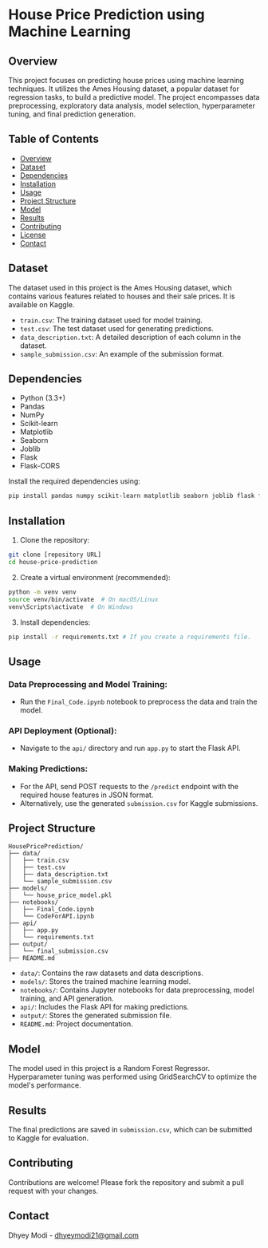 # House Price Prediction using Machine Learning

## Overview

This project focuses on predicting house prices using machine learning techniques. It utilizes the Ames Housing dataset, a popular dataset for regression tasks, to build a predictive model. The project encompasses data preprocessing, exploratory data analysis, model selection, hyperparameter tuning, and final prediction generation.

## Table of Contents

- [Overview](#overview)
- [Dataset](#dataset)
- [Dependencies](#dependencies)
- [Installation](#installation)
- [Usage](#usage)
- [Project Structure](#project-structure)
- [Model](#model)
- [Results](#results)
- [Contributing](#contributing)
- [License](#license)
- [Contact](#contact)

## Dataset

The dataset used in this project is the Ames Housing dataset, which contains various features related to houses and their sale prices. It is available on Kaggle.

- `train.csv`: The training dataset used for model training.
- `test.csv`: The test dataset used for generating predictions.
- `data_description.txt`: A detailed description of each column in the dataset.
- `sample_submission.csv`: An example of the submission format.

## Dependencies

- Python (3.3+)
- Pandas
- NumPy
- Scikit-learn
- Matplotlib
- Seaborn
- Joblib
- Flask
- Flask-CORS

Install the required dependencies using:

```bash
pip install pandas numpy scikit-learn matplotlib seaborn joblib flask flask-cors
```

## Installation

1. Clone the repository:

```bash
git clone [repository URL]
cd house-price-prediction
```

2. Create a virtual environment (recommended):

```bash
python -m venv venv
source venv/bin/activate  # On macOS/Linux
venv\Scripts\activate  # On Windows
```

3. Install dependencies:

```bash
pip install -r requirements.txt # If you create a requirements file.
```

## Usage

### Data Preprocessing and Model Training:

- Run the `Final_Code.ipynb` notebook to preprocess the data and train the model.

### API Deployment (Optional):

- Navigate to the `api/` directory and run `app.py` to start the Flask API.

### Making Predictions:

- For the API, send POST requests to the `/predict` endpoint with the required house features in JSON format.
- Alternatively, use the generated `submission.csv` for Kaggle submissions.

## Project Structure

```
HousePricePrediction/
├── data/
│   ├── train.csv
│   ├── test.csv
│   ├── data_description.txt
│   └── sample_submission.csv
├── models/
│   └── house_price_model.pkl
├── notebooks/
│   ├── Final_Code.ipynb
│   └── CodeForAPI.ipynb
├── api/
│   ├── app.py
│   └── requirements.txt
├── output/
│   └── final_submission.csv
├── README.md
```

- `data/`: Contains the raw datasets and data descriptions.
- `models/`: Stores the trained machine learning model.
- `notebooks/`: Contains Jupyter notebooks for data preprocessing, model training, and API generation.
- `api/`: Includes the Flask API for making predictions.
- `output/`: Stores the generated submission file.
- `README.md`: Project documentation.

## Model

The model used in this project is a Random Forest Regressor. Hyperparameter tuning was performed using GridSearchCV to optimize the model's performance.

## Results

The final predictions are saved in `submission.csv`, which can be submitted to Kaggle for evaluation.

## Contributing

Contributions are welcome! Please fork the repository and submit a pull request with your changes.

## Contact

Dhyey Modi - dhyeymodi21@gmail.com
